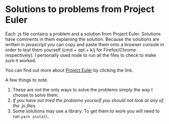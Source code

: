 # Solutions to problems from Project Euler 

Each .js file contains a problem and a solution from Project Euler. Solutions have comments in them explaining the solution. Because the solutions are written in javascript you can copy and paste them onto a browser console in order to test them yourself (cmd + opt + k/j for Firefox/Chrome respectively).
I personally used node to run all the files to check to make sure it worked.

You can find out more about [Project Euler](https://projecteuler.net/) by clicking the link.

A few things to note.
1. These are not the only ways to solve the problems simply the way I choose to solve them. 
2. *If you have not tried the problems yourself you should not look at any of the .js files.*
3. Some solutions may use a library. To get them to work you will need to run `yarn install`.